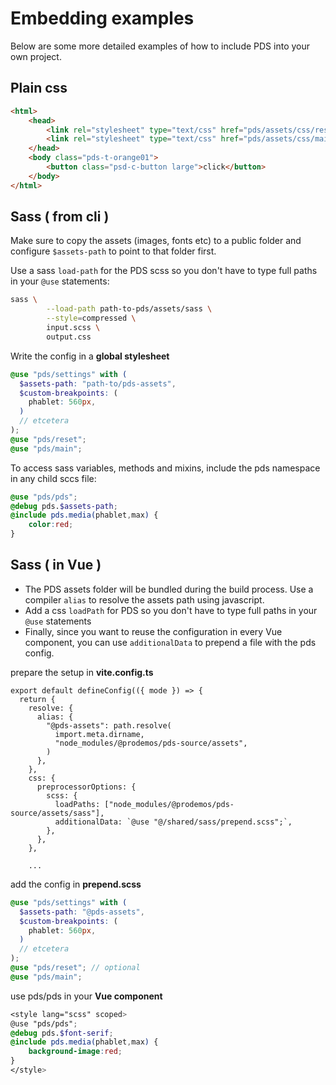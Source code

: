 
# Embedding examples

Below are some more detailed examples of how to include PDS
into your own project.

## Plain css

```html
<html>
    <head>
        <link rel="stylesheet" type="text/css" href="pds/assets/css/reset.css"><!--optional-->
        <link rel="stylesheet" type="text/css" href="pds/assets/css/main.css">
    </head>
    <body class="pds-t-orange01">
        <button class="psd-c-button large">click</button>
    </body>
</html>
```

## Sass ( from cli )

Make sure to copy the assets (images, fonts etc) to a public 
folder and configure `$assets-path` to point to that folder first.

Use a sass `load-path` for the PDS scss so you don't have to type 
full paths in your `@use` statements:

```bash
sass \
		--load-path path-to-pds/assets/sass \
		--style=compressed \
		input.scss \
		output.css
```

Write the config in a **global stylesheet**

```scss
@use "pds/settings" with (
  $assets-path: "path-to/pds-assets",
  $custom-breakpoints: (
    phablet: 560px,
  )
  // etcetera
);
@use "pds/reset";
@use "pds/main";
```

To access sass variables, methods and mixins, 
include the pds namespace in any child sccs file:

```scss
@use "pds/pds";
@debug pds.$assets-path;
@include pds.media(phablet,max) {
    color:red;
}
```

## Sass ( in Vue )

- The PDS assets folder will be bundled during the build process. Use a compiler `alias` to resolve the assets path using javascript.
- Add a css `loadPath` for PDS so you don't have to type full paths in your `@use` statements
- Finally, since you want to reuse the configuration in every Vue component, you can use `additionalData` to prepend a file with the pds config.

prepare the setup in **vite.config.ts**
```JS
export default defineConfig(({ mode }) => {
  return {
    resolve: {
      alias: {
        "@pds-assets": path.resolve(
          import.meta.dirname,
          "node_modules/@prodemos/pds-source/assets",
        )
      },
    },
    css: {
      preprocessorOptions: {
        scss: {
          loadPaths: ["node_modules/@prodemos/pds-source/assets/sass"],
          additionalData: `@use "@/shared/sass/prepend.scss";`,
        },
      },
    },
    
    ...
```

add the config in **prepend.scss**
```scss
@use "pds/settings" with (
  $assets-path: "@pds-assets",
  $custom-breakpoints: (
    phablet: 560px,
  )
  // etcetera
);
@use "pds/reset"; // optional
@use "pds/main";
```

use pds/pds in your **Vue component**
```scss
<style lang="scss" scoped>
@use "pds/pds";
@debug pds.$font-serif;
@include pds.media(phablet,max) {
    background-image:red;
}
</style>
```